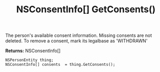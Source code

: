 ﻿---
uid: crmscript_ref_NSPersonEntity_GetConsents
title: NSConsentInfo[] GetConsents()
intellisense: NSPersonEntity.GetConsents
keywords: NSPersonEntity, GetConsents
so.topic: reference
---

The person's available consent information. Missing consents are not deleted. To remove a consent, mark its legalbase as 'WITHDRAWN'

**Returns:** NSConsentInfo[]


```crmscript
NSPersonEntity thing;
NSConsentInfo[] consents  = thing.GetConsents();
```


